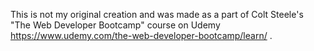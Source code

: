 This is not my original creation and was made as a part of Colt Steele's "The Web Developer Bootcamp" course on Udemy https://www.udemy.com/the-web-developer-bootcamp/learn/ .
